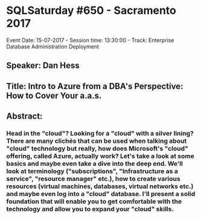 # SQLSaturday #650 - Sacramento 2017
Event Date: 15-07-2017 - Session time: 13:30:00 - Track: Enterprise Database Administration  Deployment
## Speaker: Dan Hess
## Title: Intro to Azure from a DBA's Perspective: How to Cover Your a.a.s.
## Abstract:
### Head in the "cloud"? Looking for a "cloud" with a silver lining? There are many clichés that can be used when talking about "cloud" technology but really, how does Microsoft's "cloud" offering, called Azure, actually work? Let's take a look at some basics and maybe even take a dive into the deep end. We'll look at terminology ("subscriptions", "Infrastructure as a service", "resource manager" etc.), how to create various resources (virtual machines, databases, virtual networks etc.) and maybe even log into a "cloud" database. I'll present a solid foundation that will enable you to get comfortable with the technology and allow you to expand your "cloud" skills.
